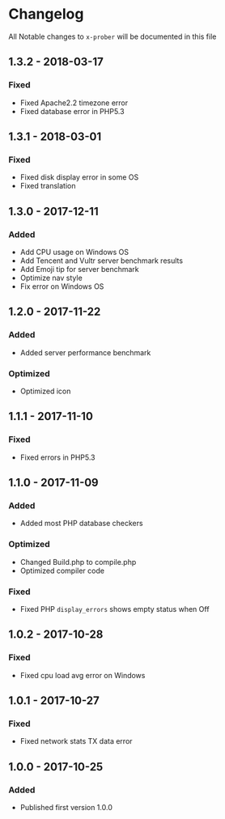 ﻿# Changelog

All Notable changes to `x-prober` will be documented in this file

## 1.3.2 - 2018-03-17
### Fixed
- Fixed Apache2.2 timezone error
- Fixed database error in PHP5.3


## 1.3.1 - 2018-03-01
### Fixed
- Fixed disk display error in some OS
- Fixed translation

## 1.3.0 - 2017-12-11
### Added
- Add CPU usage on Windows OS
- Add Tencent and Vultr server benchmark results
- Add Emoji tip for server benchmark
- Optimize nav style
- Fix error on Windows OS

## 1.2.0 - 2017-11-22
### Added
- Added server performance benchmark
### Optimized
- Optimized icon

## 1.1.1 - 2017-11-10
### Fixed
- Fixed errors in PHP5.3

## 1.1.0 - 2017-11-09
### Added
- Added most PHP database checkers

### Optimized
- Changed Build.php to compile.php
- Optimized compiler code

### Fixed
- Fixed PHP `display_errors` shows empty status when Off

## 1.0.2 - 2017-10-28
### Fixed
- Fixed cpu load avg error on Windows

## 1.0.1 - 2017-10-27
### Fixed
- Fixed network stats TX data error

## 1.0.0 - 2017-10-25
### Added
- Published first version 1.0.0
